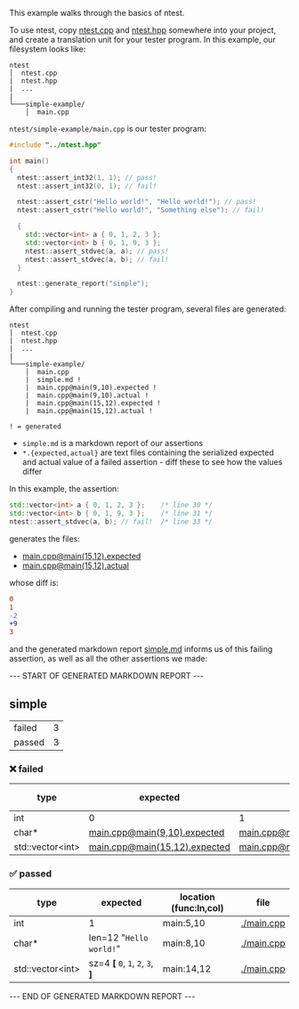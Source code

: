 
This example walks through the basics of ntest.

To use ntest, copy [ntest.cpp](/ntest.cpp) and [ntest.hpp](/ntest.hpp) somewhere into your project, and create a translation unit for your tester program. In this example, our filesystem looks like:

```
ntest
│  ntest.cpp
|  ntest.hpp
|  ...
|
└───simple-example/
    │  main.cpp
```

`ntest/simple-example/main.cpp` is our tester program:

```cpp
#include "../ntest.hpp"

int main()
{
  ntest::assert_int32(1, 1); // pass!
  ntest::assert_int32(0, 1); // fail!

  ntest::assert_cstr("Hello world!", "Hello world!"); // pass!
  ntest::assert_cstr("Hello world!", "Something else"); // fail!

  {
    std::vector<int> a { 0, 1, 2, 3 };
    std::vector<int> b { 0, 1, 9, 3 };
    ntest::assert_stdvec(a, a); // pass!
    ntest::assert_stdvec(a, b); // fail!
  }

  ntest::generate_report("simple");
}

```

After compiling and running the tester program, several files are generated:

```
ntest
│  ntest.cpp
|  ntest.hpp
|  ...
|
└───simple-example/
    │  main.cpp
    |  simple.md !
    |  main.cpp@main(9,10).expected !
    |  main.cpp@main(9,10).actual !
    |  main.cpp@main(15,12).expected !
    |  main.cpp@main(15,12).actual !

! = generated
```

- `simple.md` is a markdown report of our assertions
- `*.{expected,actual}` are text files containing the serialized expected and actual value of a failed assertion - diff these to see how the values differ

In this example, the assertion:

```cpp
std::vector<int> a { 0, 1, 2, 3 };    /* line 30 */
std::vector<int> b { 0, 1, 9, 3 };    /* line 31 */
ntest::assert_stdvec(a, b); // fail!  /* line 33 */
```

generates the files:
- [main.cpp@main(15,12).expected](main.cpp@main(15,12).expected)
- [main.cpp@main(15,12).actual](main.cpp@main(15,12).actual)

whose diff is:

```diff
0
1
-2
+9
3
```

and the generated markdown report [simple.md](#simple.md) informs us of this failing assertion, as well as all the other assertions we made:

--- START OF GENERATED MARKDOWN REPORT ---

## simple

|   |   |
| - | - |
| failed | 3 |
| passed | 3 |

### ❌ failed

| type | expected | actual | location (func:ln,col) | file |
| - | - | - | - | - |
| int | 0 | 1 | main:6,10 | [./main.cpp](./main.cpp) |
| char* | [main.cpp@main(9,10).expected](main.cpp@main(9,10).expected) | [main.cpp@main(9,10).actual](main.cpp@main(9,10).actual) | main:9,10 | [./main.cpp](./main.cpp) |
| std::vector\<int\> | [main.cpp@main(15,12).expected](main.cpp@main(15,12).expected) | [main.cpp@main(15,12).actual](main.cpp@main(15,12).actual) | main:15,12 | [./main.cpp](./main.cpp) |

### ✅ passed

| type | expected | location (func:ln,col) | file |
| - | - | - | - |
| int | 1 | main:5,10 | [./main.cpp](./main.cpp) |
| char* | len=12 "`Hello world!`" | main:8,10 | [./main.cpp](./main.cpp) |
| std::vector\<int\> | sz=4 __[__ `0`, `1`, `2`, `3`, __]__ | main:14,12 | [./main.cpp](./main.cpp) |

--- END OF GENERATED MARKDOWN REPORT ---
